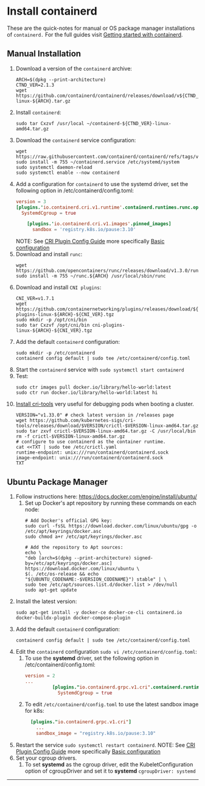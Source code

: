 # Install containerd

These are the quick-notes for manual or OS package manager installations of
`containerd.` For the full guides visit [Getting started with containerd].

## Manual Installation

1. Download a version of the `containerd` archive:
   ```shell
   ARCH=$(dpkg --print-architecture)
   CTND_VER=2.1.3
   wget https://github.com/containerd/containerd/releases/download/v${CTND_VER}/containerd-${CTND_VER}-linux-${ARCH}.tar.gz
   ```
2. Install `containerd`:
   ```shell
   sudo tar Cxzvf /usr/local ~/containerd-${CTND_VER}-linux-amd64.tar.gz
   ```
3. Download the `containerd` service configuration:
   ```shell
   wget https://raw.githubusercontent.com/containerd/containerd/refs/tags/v${CTND_VER}/containerd.service
   sudo install -m 755 ~/containerd.service /etc/systemd/system
   sudo systemctl daemon-reload
   sudo systemctl enable --now containerd
   ```
4. Add a configuration for `containerd` to use the systemd driver, set the following option
   in /etc/containerd/config.toml:
   ```toml
   version = 3
   [plugins.'io.containerd.cri.v1.runtime'.containerd.runtimes.runc.options]
     SystemdCgroup = true
   ```
   ```toml
       [plugins.'io.containerd.cri.v1.images'.pinned_images]
         sandbox = 'registry.k8s.io/pause:3.10'
   ```
   NOTE: See [CRI Plugin Config Guide] more specifically [Basic configuration]
5. Download and install `runc`:
   ```shell
   wget https://github.com/opencontainers/runc/releases/download/v1.3.0/runc.${ARCH}
   sudo install -m 755 ~/runc.${ARCH} /usr/local/sbin/runc
   ```
6. Download and install `CNI plugins`:
   ```shell
   CNI_VER=v1.7.1
   wget https://github.com/containernetworking/plugins/releases/download/${CNI_VER}/cni-plugins-linux-${ARCH}-${CNI_VER}.tgz
   sudo mkdir -p /opt/cni/bin
   sudo tar Cxzvf /opt/cni/bin cni-plugins-linux-${ARCH}-${CNI_VER}.tgz
   ```
7. Add the default `containerd` configuration:
   ```shell
   sudo mkdir -p /etc/containerd
   containerd config default | sudo tee /etc/containerd/config.toml
   ```
8. Start the `containerd` service with `sudo systemctl start containerd`
9. Test:
   ```shell
   sudo ctr images pull docker.io/library/hello-world:latest
   sudo ctr run docker.io/library/hello-world:latest hi
   ```
10. [Install cri-tools] very useful for debugging pods when booting a cluster.
    ```shell
    VERSION="v1.33.0" # check latest version in /releases page
    wget https://github.com/kubernetes-sigs/cri-tools/releases/download/$VERSION/crictl-$VERSION-linux-amd64.tar.gz
    sudo tar zxvf crictl-$VERSION-linux-amd64.tar.gz -C /usr/local/bin
    rm -f crictl-$VERSION-linux-amd64.tar.gz
    # configure to use containerd as the container runtime.
    cat <<TXT | sudo tee /etc/crictl.yaml
    runtime-endpoint: unix:///run/containerd/containerd.sock
    image-endpoint: unix:///run/containerd/containerd.sock
    TXT
    ```

## Ubuntu Package Manager

1. Follow instructions here: https://docs.docker.com/engine/install/ubuntu/
   1. Set up Docker's apt repository by running these commands on each node:
      ```shell
      # Add Docker's official GPG key:
      sudo curl -fsSL https://download.docker.com/linux/ubuntu/gpg -o /etc/apt/keyrings/docker.asc
      sudo chmod a+r /etc/apt/keyrings/docker.asc

      # Add the repository to Apt sources:
      echo \
      "deb [arch=$(dpkg --print-architecture) signed-by=/etc/apt/keyrings/docker.asc] https://download.docker.com/linux/ubuntu \
      $(. /etc/os-release && echo "${UBUNTU_CODENAME:-$VERSION_CODENAME}") stable" | \
      sudo tee /etc/apt/sources.list.d/docker.list > /dev/null
      sudo apt-get update
      ```
2. Install the latest version:
   ```shell
   sudo apt-get install -y docker-ce docker-ce-cli containerd.io docker-buildx-plugin docker-compose-plugin
   ```
3. Add the default `containerd` configuration:
   ```shell
   containerd config default | sudo tee /etc/containerd/config.toml
   ```
4. Edit the `containerd` configuration `sudo vi /etc/containerd/config.toml`:
   1. To use the **systemd** driver, set the following option
      in /etc/containerd/config.toml:
      ```toml
      version = 2
      ...
                [plugins."io.containerd.grpc.v1.cri".containerd.runtimes.runc.options]
                  SystemdCgroup = true
      ```
   2. To edit `/etc/containerd/config.toml` to use the latest sandbox image for
      k8s:
      ```toml
        [plugins."io.containerd.grpc.v1.cri"]
          ...
          sandbox_image = "registry.k8s.io/pause:3.10"
      ```
5. Restart the service `sudo systemctl restart containerd`.
   NOTE: See [CRI Plugin Config Guide] more specifically [Basic configuration]
6. Set your cgroup drivers.
   1. To set **systemd** as the cgroup driver, edit the KubeletConfiguration option
      of cgroupDriver and set it to **systemd** `cgroupDriver: systemd`

---

[Getting started with containerd]: https://github.com/containerd/containerd/blob/main/docs/getting-started.md
[Ubuntu apt-get]: https://docs.docker.com/engine/install/ubuntu/
[CRI Plugin Config Guide]: https://github.com/containerd/containerd/blob/main/docs/cri/config.md
[Basic configuration]: https://github.com/containerd/containerd/blob/main/docs/cri/config.md#basic-configuration
[Install cri-tools]: https://github.com/kubernetes-sigs/cri-tools/blob/master/docs/crictl.md
